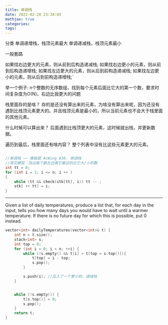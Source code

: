 ```yaml
---
title: 单调栈
date: 2022-02-28 23:34:03
mathjax: true
categories:
tags: 
---
```


分类
单调递增栈，栈顶元素最大
单调递减栈，栈顶元素最小

一般套路

如果找右边更大的元素，则从前到后构造递减栈;
如果找右边更小的元素，则从前到后构造递增栈;
如果找左边更大的元素，则从后到前构造递减栈;
如果找左边更小的元素，则从后到前构造递增栈;`

举一个例子: n个整数的无序数组，找到每个元素后面比它大的第一个数，要求时间复杂度为O(N)。右边比我更大的问题

栈里面存的是啥？
存的是还没有算出来的元素，为啥没有算出来呢，因为还没有遇到比栈顶元素更大的。并且栈顶元素是最小的，所以当前元素也不会大于栈里面的其他元素。

什么时候可以算出来？
后面遇到比栈顶更大的元素，这时候就出栈，并更新数据。

遍历到最后，栈里面还有啥内容？
整个列表中没有比这些元素更大的元素。

```cpp

//单调栈 —— 模板题 AcWing 830. 单调栈
//常见模型：找出每个数左边离它最近的比它大/小的数
int tt = 0;
for (int i = 1; i <= n; i ++ )
{
    while (tt && check(stk[tt], i)) tt -- ;
    stk[ ++ tt] = i;
}

```

---

Given a list of daily temperatures, produce a list that, for each day in the input, tells you how many days you would have to wait until a warmer temperature. If there is no future day for which this is possible, put 0 instead.

```cpp
vector<int> dailyTemperatures(vector<int>& t) {
    int n = t.size();
    stack<int> s;
    int top = 0;
    for (int i = 0; i < n; ++i) {
        while (!s.empty() && t[i] > t[top = s.top()]){
            t[top] = i - top;
            s.pop();
        }

        s.push(i); //压入了一个更小的，递减栈
    }


    while (!s.empty()) {
        t[s.top()] = 0;
        s.pop();
    }
    return t;
}
```
